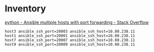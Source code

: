# Inventory

[python - Ansible multiple hosts with port forwarding - Stack Overflow](https://stackoverflow.com/questions/26527458/ansible-multiple-hosts-with-port-forwarding)

```
host3 ansible_ssh_port=20003 ansible_ssh_host=10.80.238.11
host1 ansible_ssh_port=20001 ansible_ssh_host=10.80.238.11
host7 ansible_ssh_port=20007 ansible_ssh_host=10.80.238.11
host9 ansible_ssh_port=20009 ansible_ssh_host=10.80.238.11
```